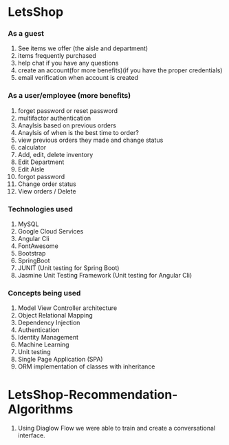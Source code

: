 # LetsShop

### As a guest 
1. See items we offer (the aisle and department)
2. items frequently purchased 
3. help chat if you have any questions 
4. create an account(for more benefits)(if you have the proper credentials)
5. email verification when account is created

### As a user/employee (more benefits) 
1. forget password or reset password 
2. multifactor authentication 
3. Anaylsis based on previous orders 
5. Anaylsis of when is the best time to order? 
6. view previous orders they made and change status
7. calculator 
8. Add, edit, delete inventory 
9. Edit Department 
10. Edit Aisle 
11. forgot password 
12. Change order status 
13. View orders / Delete 


### Technologies used
1. MySQL
2. Google Cloud Services
3. Angular Cli 
4. FontAwesome
5. Bootstrap 
6. SpringBoot 
7. JUNIT (Unit testing for Spring Boot)
8. Jasmine Unit Testing Framework  (Unit testing for Angular Cli)

### Concepts being used
1. Model View Controller architecture 
2. Object Relational Mapping 
3. Dependency Injection 
4. Authentication 
5. Identity Management 
6. Machine Learning 
7. Unit testing 
8. Single Page Application (SPA)
9. ORM implementation of classes with inheritance

# LetsShop-Recommendation-Algorithms
1. Using Diaglow Flow we were able to train and create a conversational interface. 
